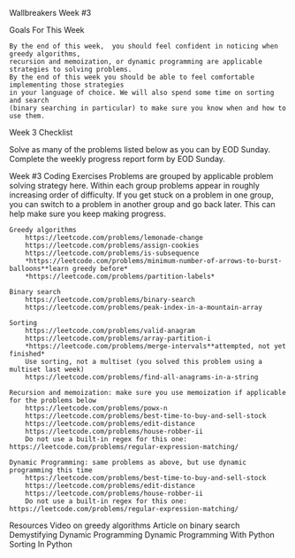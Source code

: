 Wallbreakers Week #3

  Goals For This Week
  
    By the end of this week,  you should feel confident in noticing when greedy algorithms, 
    recursion and memoization, or dynamic programming are applicable strategies to solving problems. 
    By the end of this week you should be able to feel comfortable implementing those strategies 
    in your language of choice. We will also spend some time on sorting and search 
    (binary searching in particular) to make sure you know when and how to use them.
    
Week 3 Checklist

  Solve as many of the problems listed below as you can by EOD Sunday.
  Complete the weekly progress report form by EOD Sunday.
  
Week #3 Coding Exercises
  Problems are grouped by applicable problem solving strategy here. 
  Within each group problems appear in roughly increasing order of difficulty. 
  If you get stuck on a problem in one group, you can switch to a problem in another group and go back later. 
  This can help make sure you keep making progress.

	Greedy algorithms
		https://leetcode.com/problems/lemonade-change
		https://leetcode.com/problems/assign-cookies
		https://leetcode.com/problems/is-subsequence
		*https://leetcode.com/problems/minimum-number-of-arrows-to-burst-balloons**learn greedy before*
		*https://leetcode.com/problems/partition-labels*

	Binary search
		https://leetcode.com/problems/binary-search
		https://leetcode.com/problems/peak-index-in-a-mountain-array

	Sorting
		https://leetcode.com/problems/valid-anagram
		https://leetcode.com/problems/array-partition-i
		*https://leetcode.com/problems/merge-intervals**attempted, not yet finished*
		Use sorting, not a multiset (you solved this problem using a multiset last week) 
		https://leetcode.com/problems/find-all-anagrams-in-a-string

	Recursion and memoization: make sure you use memoization if applicable for the problems below
		https://leetcode.com/problems/powx-n
		https://leetcode.com/problems/best-time-to-buy-and-sell-stock
		https://leetcode.com/problems/edit-distance
		https://leetcode.com/problems/house-robber-ii
		Do not use a built-in regex for this one: https://leetcode.com/problems/regular-expression-matching/

	Dynamic Programming: same problems as above, but use dynamic programming this time
		https://leetcode.com/problems/best-time-to-buy-and-sell-stock
		https://leetcode.com/problems/edit-distance
		https://leetcode.com/problems/house-robber-ii
		Do not use a built-in regex for this one: https://leetcode.com/problems/regular-expression-matching/

Resources
Video on greedy algorithms
Article on binary search
Demystifying Dynamic Programming
Dynamic Programming With Python
Sorting In Python
